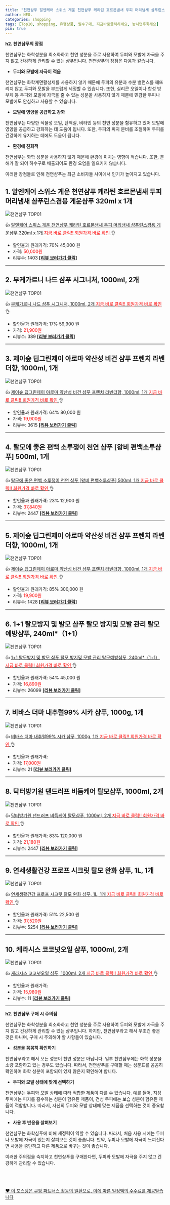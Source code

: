 ```yaml
---
title: "천연샴푸 알엔케어 스위스 게운 천연샴푸 케라틴 호르몬냄새 두피 머리냄새 샴푸린스겸용 게운샴푸 320ml x 1개 필수 필요 추천 제품 비교 최저 가격 비교 장점 구매 후기 구매평"
author: NEO.
categories: shopping
tags: [Top10, shopping, 유행상품, 필수구매, 지금바로클릭하세요, 놓치면후회해요]
pin: true
---
```

**h2. 천연샴푸의 장점**

천연샴푸는 화학성분을 최소화하고 천연 성분을 주로 사용하여 두피와 모발에 자극을 주지 않고 건강하게 관리할 수 있는 샴푸입니다. 천연샴푸의 장점은 다음과 같습니다.

* **두피와 모발에 자극이 적음**

천연샴푸는 화학계면활성제를 사용하지 않기 때문에 두피의 유분과 수분 밸런스를 깨뜨리지 않고 두피와 모발을 부드럽게 세정할 수 있습니다. 또한, 실리콘 오일이나 합성 방부제 등 두피와 모발에 자극을 줄 수 있는 성분을 사용하지 않기 때문에 민감한 두피나 모발에도 안심하고 사용할 수 있습니다.

* **모발에 영양을 공급하고 강화**

천연샴푸는 다양한 식물성 오일, 단백질, 비타민 등의 천연 성분을 함유하고 있어 모발에 영양을 공급하고 강화하는 데 도움이 됩니다. 또한, 두피의 피지 분비를 조절하여 두피를 건강하게 유지하는 데에도 도움이 됩니다.

* **환경에 친화적**

천연샴푸는 화학 성분을 사용하지 않기 때문에 환경에 미치는 영향이 적습니다. 또한, 분해가 잘 되어 하수구로 배출되어도 환경 오염을 일으키지 않습니다.

이러한 장점들로 인해 천연샴푸는 최근 소비자들 사이에서 인기가 높아지고 있습니다.

   

## 1. 알엔케어 스위스 게운 천연샴푸 케라틴 호르몬냄새 두피 머리냄새 샴푸린스겸용 게운샴푸 320ml x 1개

![천연샴푸 TOP01](https://thumbnail6.coupangcdn.com/thumbnails/remote/490x490ex/image/vendor_inventory/e1e5/3bcf713da19f6a149609083927e4ff5c41cf31687afdd37429dfcdedd35d.jpg)


👍 [알엔케어 스위스 게운 천연샴푸 케라틴 호르몬냄새 두피 머리냄새 샴푸린스겸용 게운샴푸 320ml x 1개 <font color=red> 지금 바로 클릭!! 회원가격 바로 확인 </font> ](https://link.coupang.com/re/AFFSDP?lptag=AF3617701&subid=GithubCoopas&pageKey=37130223&traceid=V0-153&itemId=136729667&vendorItemId=3293173196) 👌 


- 할인율과 원래가격: 70%  45,000   원
- 가격: <span style='color:red'>50,000원</span>
- 리뷰수: 1403  [**[리뷰 보러가기 클릭]**](https://link.coupang.com/re/AFFSDP?lptag=AF3617701&subid=GithubCoopas&pageKey=37130223&traceid=V0-153&itemId=136729667&vendorItemId=3293173196)

---


   

## 2. 부케가르니 나드 샴푸 시그니처, 1000ml, 2개

![천연샴푸 TOP01](https://thumbnail8.coupangcdn.com/thumbnails/remote/490x490ex/image/retail/images/324843639879695-da5c88d6-2fb1-47dc-8ad2-6174b1751bef.jpg)


👍 [부케가르니 나드 샴푸 시그니처, 1000ml, 2개 <font color=red> 지금 바로 클릭!! 회원가격 바로 확인 </font> ](https://link.coupang.com/re/AFFSDP?lptag=AF3617701&subid=GithubCoopas&pageKey=5832178307&traceid=V0-153&itemId=19705861480&vendorItemId=4428105221) 👌 


- 할인율과 원래가격: 17%  59,900   원
- 가격: <span style='color:red'>21,900원</span>
- 리뷰수: 389  [**[리뷰 보러가기 클릭]**](https://link.coupang.com/re/AFFSDP?lptag=AF3617701&subid=GithubCoopas&pageKey=5832178307&traceid=V0-153&itemId=19705861480&vendorItemId=4428105221)

---


   

## 3. 제이숲 딥그린제이 아로마 약산성 비건 샴푸 프렌치 라벤더향, 1000ml, 1개

![천연샴푸 TOP01](https://thumbnail9.coupangcdn.com/thumbnails/remote/490x490ex/image/retail/images/3558859904274408-4d659126-5804-4cde-94e0-17fefc9c10b0.jpg)


👍 [제이숲 딥그린제이 아로마 약산성 비건 샴푸 프렌치 라벤더향, 1000ml, 1개 <font color=red> 지금 바로 클릭!! 회원가격 바로 확인 </font> ](https://link.coupang.com/re/AFFSDP?lptag=AF3617701&subid=GithubCoopas&pageKey=5485964217&traceid=V0-153&itemId=8478469508&vendorItemId=75766012049) 👌 


- 할인율과 원래가격: 64%  80,000   원
- 가격: <span style='color:red'>19,900원</span>
- 리뷰수: 3615  [**[리뷰 보러가기 클릭]**](https://link.coupang.com/re/AFFSDP?lptag=AF3617701&subid=GithubCoopas&pageKey=5485964217&traceid=V0-153&itemId=8478469508&vendorItemId=75766012049)

---


   

## 4. 탈모에 좋은 편백 소루쟁이 천연 샴푸 [왕비 편백소루샴푸] 500ml, 1개

![천연샴푸 TOP01](https://thumbnail6.coupangcdn.com/thumbnails/remote/490x490ex/image/vendor_inventory/c9a1/1b6e29af0680e414cd3287ab6a8cf52f85760f73c02583785212967516c2.jpeg)


👍 [탈모에 좋은 편백 소루쟁이 천연 샴푸 [왕비 편백소루샴푸] 500ml, 1개 <font color=red> 지금 바로 클릭!! 회원가격 바로 확인 </font> ](https://link.coupang.com/re/AFFSDP?lptag=AF3617701&subid=GithubCoopas&pageKey=6956799782&traceid=V0-153&itemId=16921258044&vendorItemId=84099154470) 👌 


- 할인율과 원래가격: 23%  12,900   원
- 가격: <span style='color:red'>37,840원</span>
- 리뷰수: 2447  [**[리뷰 보러가기 클릭]**](https://link.coupang.com/re/AFFSDP?lptag=AF3617701&subid=GithubCoopas&pageKey=6956799782&traceid=V0-153&itemId=16921258044&vendorItemId=84099154470)

---


   

## 5. 제이숲 딥그린제이 아로마 약산성 비건 샴푸 프렌치 라벤더향, 1000ml, 1개

![천연샴푸 TOP01](https://thumbnail9.coupangcdn.com/thumbnails/remote/490x490ex/image/retail/images/3558859904274408-4d659126-5804-4cde-94e0-17fefc9c10b0.jpg)


👍 [제이숲 딥그린제이 아로마 약산성 비건 샴푸 프렌치 라벤더향, 1000ml, 1개 <font color=red> 지금 바로 클릭!! 회원가격 바로 확인 </font> ](https://link.coupang.com/re/AFFSDP?lptag=AF3617701&subid=GithubCoopas&pageKey=5485964217&traceid=V0-153&itemId=8478469508&vendorItemId=75766012049) 👌 


- 할인율과 원래가격: 85%  300,000   원
- 가격: <span style='color:red'>19,900원</span>
- 리뷰수: 1428  [**[리뷰 보러가기 클릭]**](https://link.coupang.com/re/AFFSDP?lptag=AF3617701&subid=GithubCoopas&pageKey=5485964217&traceid=V0-153&itemId=8478469508&vendorItemId=75766012049)

---


   

## 6. 1+1 탈모방지 및 발모 샴푸 탈모 방지및 모발 관리 탈모예방샴푸, 240ml*（1+1）

![천연샴푸 TOP01](https://thumbnail6.coupangcdn.com/thumbnails/remote/490x490ex/image/vendor_inventory/1c85/2e1379fb17fccdd85b9ad8c0125a77e580f4b2966359ab8d83afdff3309b.png)


👍 [1+1 탈모방지 및 발모 샴푸 탈모 방지및 모발 관리 탈모예방샴푸, 240ml*（1+1） <font color=red> 지금 바로 클릭!! 회원가격 바로 확인 </font> ](https://link.coupang.com/re/AFFSDP?lptag=AF3617701&subid=GithubCoopas&pageKey=7737898775&traceid=V0-153&itemId=20810612276&vendorItemId=87879458139) 👌 


- 할인율과 원래가격: 54%  45,000   원
- 가격: <span style='color:red'>16,890원</span>
- 리뷰수: 26099  [**[리뷰 보러가기 클릭]**](https://link.coupang.com/re/AFFSDP?lptag=AF3617701&subid=GithubCoopas&pageKey=7737898775&traceid=V0-153&itemId=20810612276&vendorItemId=87879458139)

---


   

## 7. 비바스 더마 내추럴99% 시카 샴푸, 1000g, 1개

![천연샴푸 TOP01](https://thumbnail6.coupangcdn.com/thumbnails/remote/490x490ex/image/rs_quotation_api/r472dhra/adc59ee08c2a46b592231cd645ef6953.jpg)


👍 [비바스 더마 내추럴99% 시카 샴푸, 1000g, 1개 <font color=red> 지금 바로 클릭!! 회원가격 바로 확인 </font> ](https://link.coupang.com/re/AFFSDP?lptag=AF3617701&subid=GithubCoopas&pageKey=186559752&traceid=V0-153&itemId=13609911024&vendorItemId=81131666258) 👌 


- 할인율과 원래가격: 
- 가격: <span style='color:red'>17,000원</span>
- 리뷰수: 21  [**[리뷰 보러가기 클릭]**](https://link.coupang.com/re/AFFSDP?lptag=AF3617701&subid=GithubCoopas&pageKey=186559752&traceid=V0-153&itemId=13609911024&vendorItemId=81131666258)

---


   

## 8. 닥터방기원 댄드러프 비듬케어 탈모샴푸, 1000ml, 2개

![천연샴푸 TOP01](https://thumbnail8.coupangcdn.com/thumbnails/remote/490x490ex/image/retail/images/8834566958435142-1a7bcb37-550e-4b3a-b25b-d0cd7772925e.jpg)


👍 [닥터방기원 댄드러프 비듬케어 탈모샴푸, 1000ml, 2개 <font color=red> 지금 바로 클릭!! 회원가격 바로 확인 </font> ](https://link.coupang.com/re/AFFSDP?lptag=AF3617701&subid=GithubCoopas&pageKey=1852422474&traceid=V0-153&itemId=20691836140&vendorItemId=71136410714) 👌 


- 할인율과 원래가격: 83%  120,000   원
- 가격: <span style='color:red'>21,180원</span>
- 리뷰수: 2447  [**[리뷰 보러가기 클릭]**](https://link.coupang.com/re/AFFSDP?lptag=AF3617701&subid=GithubCoopas&pageKey=1852422474&traceid=V0-153&itemId=20691836140&vendorItemId=71136410714)

---


   

## 9. 연세생활건강 프로프 시크릿 탈모 완화 샴푸, 1L, 1개

![천연샴푸 TOP01](https://thumbnail6.coupangcdn.com/thumbnails/remote/490x490ex/image/vendor_inventory/66b1/765154d9471a82314e8ab0e050125c99e6fba4b8bb7593cf4d8ced38e55a.png)


👍 [연세생활건강 프로프 시크릿 탈모 완화 샴푸, 1L, 1개 <font color=red> 지금 바로 클릭!! 회원가격 바로 확인 </font> ](https://link.coupang.com/re/AFFSDP?lptag=AF3617701&subid=GithubCoopas&pageKey=6170561065&traceid=V0-153&itemId=10704176375&vendorItemId=83739261736) 👌 


- 할인율과 원래가격: 51%  22,500   원
- 가격: <span style='color:red'>37,520원</span>
- 리뷰수: 5254  [**[리뷰 보러가기 클릭]**](https://link.coupang.com/re/AFFSDP?lptag=AF3617701&subid=GithubCoopas&pageKey=6170561065&traceid=V0-153&itemId=10704176375&vendorItemId=83739261736)

---


   

## 10. 케라시스 코코넛오일 샴푸, 1000ml, 2개

![천연샴푸 TOP01](https://thumbnail7.coupangcdn.com/thumbnails/remote/490x490ex/image/retail/images/2432438763047678-0c36e941-0b00-4a03-aa98-bb67e00bfa21.jpg)


👍 [케라시스 코코넛오일 샴푸, 1000ml, 2개 <font color=red> 지금 바로 클릭!! 회원가격 바로 확인 </font> ](https://link.coupang.com/re/AFFSDP?lptag=AF3617701&subid=GithubCoopas&pageKey=6233837824&traceid=V0-153&itemId=2327281012&vendorItemId=70323868551) 👌 


- 할인율과 원래가격: 
- 가격: <span style='color:red'>15,980원</span>
- 리뷰수: 11  [**[리뷰 보러가기 클릭]**](https://link.coupang.com/re/AFFSDP?lptag=AF3617701&subid=GithubCoopas&pageKey=6233837824&traceid=V0-153&itemId=2327281012&vendorItemId=70323868551)

---
**h2. 천연샴푸 구매 시 주의점**

천연샴푸는 화학성분을 최소화하고 천연 성분을 주로 사용하여 두피와 모발에 자극을 주지 않고 건강하게 관리할 수 있는 샴푸입니다. 하지만, 천연샴푸라고 해서 무조건 좋은 것은 아니며, 구매 시 주의해야 할 사항들이 있습니다.

* **성분을 꼼꼼히 확인하기**

천연샴푸라고 해서 모든 성분이 천연 성분은 아닙니다. 일부 천연샴푸에는 화학 성분을 소량 포함하고 있는 경우도 있습니다. 따라서, 천연샴푸를 구매할 때는 성분표를 꼼꼼히 확인하여 화학 성분이 포함되어 있지 않은지 확인해야 합니다.

* **두피와 모발 상태에 맞게 선택하기**

천연샴푸는 두피와 모발 상태에 따라 적합한 제품이 다를 수 있습니다. 예를 들어, 지성 두피에는 피지를 흡수하는 성분이 함유된 제품이, 건성 두피에는 보습 성분이 함유된 제품이 적합합니다. 따라서, 자신의 두피와 모발 상태에 맞는 제품을 선택하는 것이 중요합니다.

* **사용 후 반응을 살펴보기**

천연샴푸는 화학샴푸에 비해 세정력이 약할 수 있습니다. 따라서, 처음 사용 시에는 두피나 모발에 자극이 있는지 살펴보는 것이 좋습니다. 만약, 두피나 모발에 자극이 느껴진다면 사용을 중단하고 다른 제품으로 바꾸는 것이 좋습니다.

이러한 주의점을 숙지하고 천연샴푸를 구매한다면, 두피와 모발에 자극을 주지 않고 건강하게 관리할 수 있습니다.<br><br><br><br><br> [ ❤  이 포스팅은 쿠팡 파트너스 활동의 일환으로, 이에 따른 일정액의 수수료를 제공받습니다](https://link.coupang.com/a/bcEFyh)